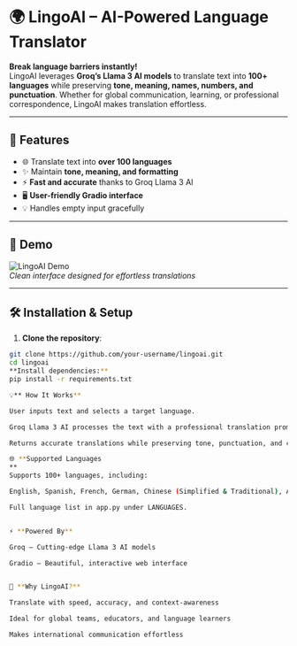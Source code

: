 
# 🌍 LingoAI – AI-Powered Language Translator

**Break language barriers instantly!**  
LingoAI leverages **Groq’s Llama 3 AI models** to translate text into **100+ languages** while preserving **tone, meaning, names, numbers, and punctuation**. Whether for global communication, learning, or professional correspondence, LingoAI makes translation effortless.  

---

## 🚀 Features

- 🌐 Translate text into **over 100 languages**  
- ✨ Maintain **tone, meaning, and formatting**  
- ⚡ **Fast and accurate** thanks to Groq Llama 3 AI  
- 🖥️ **User-friendly Gradio interface**  
- 💡 Handles empty input gracefully  

---

## 🎨 Demo

![LingoAI Demo](<img width="1024" height="1024" alt="Lingo" src="https://github.com/user-attachments/assets/784eac18-209e-4d40-bc20-0a0134a05540" />
)  
*Clean interface designed for effortless translations*

---

## 🛠️ Installation & Setup

1. **Clone the repository**:

```bash
git clone https://github.com/your-username/lingoai.git
cd lingoai
**Install dependencies:**
pip install -r requirements.txt

💡** How It Works**

User inputs text and selects a target language.

Groq Llama 3 AI processes the text with a professional translation prompt.

Returns accurate translations while preserving tone, punctuation, and context.

🌐 **Supported Languages
**
Supports 100+ languages, including:

English, Spanish, French, German, Chinese (Simplified & Traditional), Arabic, Hindi, Japanese, Korean, Portuguese, Russian, Swahili, Turkish, Vietnamese, and more.

Full language list in app.py under LANGUAGES.


⚡ **Powered By**

Groq – Cutting-edge Llama 3 AI models

Gradio – Beautiful, interactive web interface


🎯 **Why LingoAI?**

Translate with speed, accuracy, and context-awareness

Ideal for global teams, educators, and language learners

Makes international communication effortless
